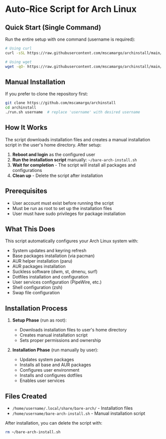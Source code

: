 # Auto-Rice Script for Arch Linux

## Quick Start (Single Command)

Run the entire setup with one command (username is required):

```bash
# Using curl
curl -sSL https://raw.githubusercontent.com/mscamargo/archinstall/main/run.sh | bash -s yourusername

# Using wget
wget -qO- https://raw.githubusercontent.com/mscamargo/archinstall/main/run.sh | bash -s yourusername
```

## Manual Installation

If you prefer to clone the repository first:

```bash
git clone https://github.com/mscamargo/archinstall
cd archinstall
./run.sh username  # replace 'username' with desired username
```

## How It Works

The script downloads installation files and creates a manual installation script in the user's home directory. After setup:

1. **Reboot and login** as the configured user
2. **Run the installation script** manually: `~/bare-arch-install.sh`
3. **Wait for completion** - The script will install all packages and configurations
4. **Clean up** - Delete the script after installation

## Prerequisites

- User account must exist before running the script
- Must be run as root to set up the installation files
- User must have sudo privileges for package installation

## What This Does

This script automatically configures your Arch Linux system with:
- System updates and keyring refresh
- Base packages installation (via pacman)
- AUR helper installation (paru)
- AUR packages installation
- Suckless software (dwm, st, dmenu, surf)
- Dotfiles installation and configuration
- User services configuration (PipeWire, etc.)
- Shell configuration (zsh)
- Swap file configuration

## Installation Process

1. **Setup Phase** (run as root):
   - Downloads installation files to user's home directory
   - Creates manual installation script
   - Sets proper permissions and ownership

2. **Installation Phase** (run manually by user):
   - Updates system packages
   - Installs all base and AUR packages
   - Configures user environment
   - Installs and configures dotfiles
   - Enables user services

## Files Created

- `/home/username/.local/share/bare-arch/` - Installation files
- `/home/username/bare-arch-install.sh` - Manual installation script

After installation, you can delete the script with:
```bash
rm ~/bare-arch-install.sh
```

